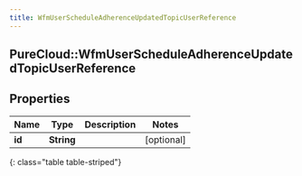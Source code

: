 ```yaml
---
title: WfmUserScheduleAdherenceUpdatedTopicUserReference
---
```

## PureCloud::WfmUserScheduleAdherenceUpdatedTopicUserReference

## Properties

|Name | Type | Description | Notes|
|------------ | ------------- | ------------- | -------------|
| **id** | **String** |  | [optional] |
{: class="table table-striped"}


